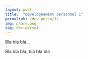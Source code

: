 ```yaml
---
layout: post
title:  "Développement personnel 1"
permalink: /dev-perso/1/
img: phare.png
tag: dev-perso1
---
```

Bla bla bla...

Bla bla bla, bla bla bla
